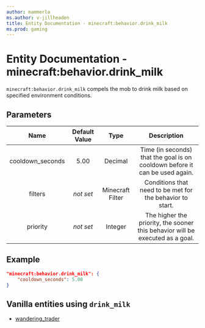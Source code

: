 ```yaml
---
author: mammerla
ms.author: v-jillheaden
title: Entity Documentation - minecraft:behavior.drink_milk
ms.prod: gaming
---
```


# Entity Documentation - minecraft:behavior.drink_milk

`minecraft:behavior.drink_milk` compels the mob to drink milk based on specified environment conditions.

## Parameters

| Name| Default Value| Type | Description |
|:-----------:|:-----------:|:-----------:|:-----------:|
| cooldown_seconds| 5.00| Decimal | Time (in seconds) that the goal is on cooldown before it can be used again. |
| filters| *not set* | Minecraft Filter | Conditions that need to be met for the behavior to start. |
| priority| *not set* |Integer|The higher the priority, the sooner this behavior will be executed as a goal.|

## Example

```json
"minecraft:behavior.drink_milk": {
    "cooldown_seconds": 5.00
}
```

## Vanilla entities using `drink_milk`

- [wandering_trader](../../../../Source/VanillaBehaviorPack_Snippets/entities/wandering_trader.md)

